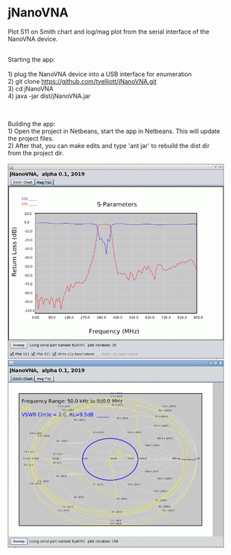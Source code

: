 # jNanoVNA
Plot S11 on Smith chart and log/mag plot from the serial interface of the NanoVNA device.
<BR>

<BR>Starting the app:
<BR>
<BR>1) plug the NanoVNA device into a USB interface for enumeration
<BR>2) git clone https://github.com/tvelliott/jNanoVNA.git
<BR>3) cd jNanoVNA
<BR>4) java -jar dist/jNanoVNA.jar 

<BR>
<BR>Building the app:
<BR>1) Open the project in Netbeans, start the app in Netbeans. This will update the project files.
<BR>2) After that, you can make edits and type 'ant jar' to rebuild the dist dir from the project dir.
<BR>   
<BR>
<img src="https://github.com/tvelliott/jNanoVNA/blob/master/images/jnanovna_s11_s21_bandpass.png">
<BR>   
<img src="https://github.com/tvelliott/jNanoVNA/blob/master/images/jnanovna_bandpass_smith.png">

